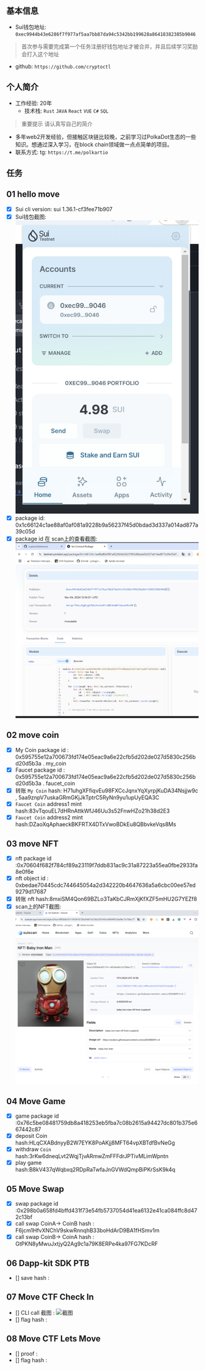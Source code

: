 ## 基本信息
- Sui钱包地址: `0xec9944b43e6286f7f977af5aa7bb87da94c5342bb199628a86418382385b9046`
> 首次参与需要完成第一个任务注册好钱包地址才被合并，并且后续学习奖励会打入这个地址
- github: `https://github.com/cryptoctl`

## 个人简介
- 工作经验: 20年
  - 技术栈: `Rust` `JAVA` `React` `VUE` `C#` `SQL` 
> 重要提示 请认真写自己的简介
- 多年web2开发经验，但接触区块链比较晚，之前学习过PolkaDot生态的一些知识。想通过深入学习，在block chain领域做一点点简单的项目。
- 联系方式: tg: `https://t.me/polkartio` 

## 任务

##   01 hello move  
- [x] Sui cli version: sui 1.36.1-cf3fee71b907
- [x] Sui钱包截图: ![Sui钱包截图](./images/sui_wallet.png)
- [x] package id: 0x1c66124c1ae88af0af081a9228b9a56237f45d0bdad3d337a014ad877a39c05d
- [x] package id 在 scan上的查看截图:![Scan截图](./images/package_on_sui_vision.png)

##   02 move coin
- [x] My Coin package id : 0x595755e12a700673fd174e05eac9a6e22cfb5d202de027d5830c256bd20d5b3a . my_coin
- [x] Faucet package id : 0x595755e12a700673fd174e05eac9a6e22cfb5d202de027d5830c256bd20d5b3a . faucet_coin
- [x] 转账 `My Coin` hash: H71uhgXFfiqvEu98FXCcJqnxYqXyrpjKuDA34Nsjjw9c , 5aa9znpV7uskaGRmGKjJkTptrC5RyNn9yu1upUyEQA3C
- [x] `Faucet Coin` address1 mint hash:83vTqouEL7dHRnAttkWfJ46Uu3s52FnwHZo21h38d2E3
- [x] `Faucet Coin` address2 mint hash:DZaoXqAphaeckBKFRTX4DTxVwoBDkEu8QBbvkeVqs8Ms

##   03 move NFT
- [x] nft package id :0x70604f682f784cf89a23119f7ddb831ac9c31a87223a55ea0fbe2933fa8e0f6e
- [x] nft object id : 0xbedae70445cdc744645054a2d342220b4647636a5a6cbc00ee57ed9279d17687
- [x] 转账 nft  hash:8mxiSM4Qon69BZLo3TaKbCJRmXjKfXZF5mHU2G7YEZf8
- [x] scan上的NFT截图:![Scan截图](./images/nft_suiscan.png)

##   04 Move Game
- [x] game package id :0x76c5be08481759db8a418253eb5fba7c08b2615a94427dc801b375e667442c87
- [x] deposit Coin hash:HLqCXABdnyyB2W7EYK8PoAKjj8MFT64vpXBTdfBvNeGg
- [x] withdraw `Coin` hash:3rKw6dneqLvt2WqjTjvARmwZmFFFdrJPTivMLimWpntn
- [x] play game hash:B8kV437qWqbxq2RDpRaTwfaJnGVWdQmpBiPKrSsK9k4q

##   05 Move Swap
- [x] swap package id :0x298b0a658fd4bffd431f73e54fb5737054d41ea6132e41ca084ffc8d472c13bf
- [x] call swap CoinA-> CoinB  hash : F6jcm1HfvXNChV9skwRnnqhB33boHdArD9BA1fHSmv1m
- [x] call swap CoinB-> CoinA  hash : GtPKN8yMwuJxtjyQ2Ag9c1a79K8ERPe4ka97FG7KDcRF

##   06 Dapp-kit SDK PTB
- [] save hash :

##   07 Move CTF Check In
- [] CLI call 截图 : ![截图](./images/你的图片地址)
- [] flag hash :

##   08 Move CTF Lets Move
- [] proof : 
- [] flag hash :
